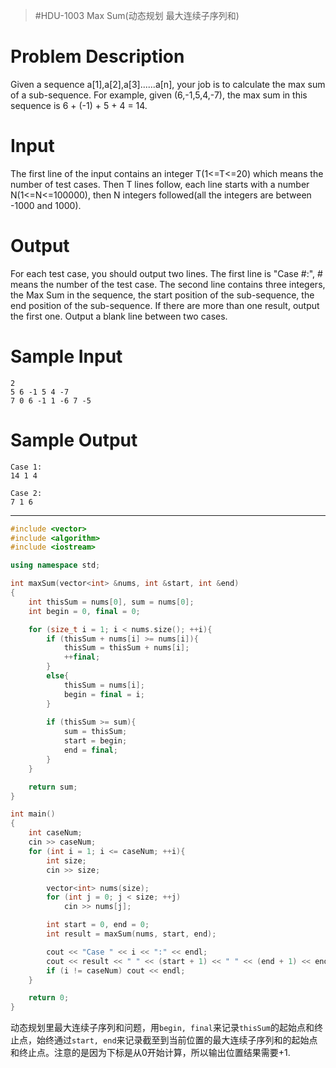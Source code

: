 > #HDU-1003 Max Sum(动态规划 最大连续子序列和)

# Problem Description

Given a sequence a[1],a[2],a[3]......a[n], your job is to calculate the max sum of a sub-sequence. For example, given (6,-1,5,4,-7), the max sum in this sequence is 6 + (-1) + 5 + 4 = 14.

# Input

The first line of the input contains an integer T(1<=T<=20) which means the number of test cases. Then T lines follow, each line starts with a number N(1<=N<=100000), then N integers followed(all the integers are between -1000 and 1000).

# Output

For each test case, you should output two lines. The first line is "Case #:", # means the number of the test case. The second line contains three integers, the Max Sum in the sequence, the start position of the sub-sequence, the end position of the sub-sequence. If there are more than one result, output the first one. Output a blank line between two cases.

# Sample Input

```
2
5 6 -1 5 4 -7
7 0 6 -1 1 -6 7 -5
```

# Sample Output

```
Case 1:
14 1 4

Case 2:
7 1 6
```

---

```c++
#include <vector>
#include <algorithm>
#include <iostream>

using namespace std;

int maxSum(vector<int> &nums, int &start, int &end)
{
    int thisSum = nums[0], sum = nums[0];
    int begin = 0, final = 0;

    for (size_t i = 1; i < nums.size(); ++i){
        if (thisSum + nums[i] >= nums[i]){
            thisSum = thisSum + nums[i];
            ++final;
        }
        else{
            thisSum = nums[i];
            begin = final = i;
        }
        
        if (thisSum >= sum){
            sum = thisSum;
            start = begin;
            end = final;
        }
    }

    return sum;
}

int main()
{
    int caseNum;
    cin >> caseNum;
    for (int i = 1; i <= caseNum; ++i){
        int size;
        cin >> size;

        vector<int> nums(size);
        for (int j = 0; j < size; ++j)
            cin >> nums[j];

        int start = 0, end = 0;
        int result = maxSum(nums, start, end);

        cout << "Case " << i << ":" << endl;
        cout << result << " " << (start + 1) << " " << (end + 1) << endl;
        if (i != caseNum) cout << endl;
    }

    return 0;
}
```

动态规划里最大连续子序列和问题，用`begin, final`来记录`thisSum`的起始点和终止点，始终通过`start, end`来记录截至到当前位置的最大连续子序列和的起始点和终止点。注意的是因为下标是从0开始计算，所以输出位置结果需要+1.